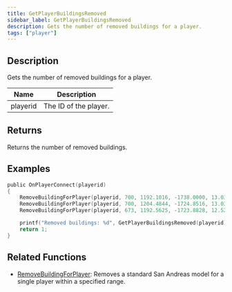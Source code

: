```yaml
---
title: GetPlayerBuildingsRemoved
sidebar_label: GetPlayerBuildingsRemoved
description: Gets the number of removed buildings for a player.
tags: ["player"]
---
```


<VersionWarn version='omp v1.1.0.2612' />

## Description

Gets the number of removed buildings for a player.

| Name     | Description           |
|----------|-----------------------|
| playerid | The ID of the player. |

## Returns

Returns the number of removed buildings.

## Examples

```c
public OnPlayerConnect(playerid)
{
    RemoveBuildingForPlayer(playerid, 700, 1192.1016, -1738.0000, 13.0391, 0.25);
    RemoveBuildingForPlayer(playerid, 700, 1204.4844, -1724.8516, 13.0391, 0.25);
    RemoveBuildingForPlayer(playerid, 673, 1192.5625, -1723.8828, 12.5234, 0.25);

    printf("Removed buildings: %d", GetPlayerBuildingsRemoved(playerid)); // Removed buildings: 3
    return 1;
}
```

## Related Functions

- [RemoveBuildingForPlayer](RemoveBuildingForPlayer): Removes a standard San Andreas model for a single player within a specified range.
